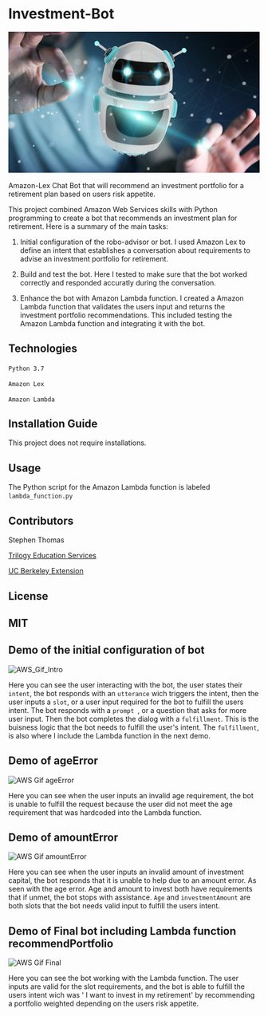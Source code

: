 # Investment-Bot


![bot_image](Resources/bot_image.png)


Amazon-Lex Chat Bot that will recommend an investment portfolio for a retirement plan based on users risk appetite. 

This project combined Amazon Web Services skills with Python programming to create a bot that recommends an investment plan for retirement. Here is a summary of the main tasks:

1. Initial configuration of the robo-advisor or bot. I used Amazon Lex to define an intent that establishes a conversation about requirements to advise an investment portfolio for retirement.

2. Build and test the bot. Here I tested to make sure that the bot worked correctly and responded accuratly during the conversation.

3. Enhance the bot with Amazon Lambda function. I created a Amazon Lambda function that validates the users input and returns the investment portfolio recommendations. This included testing the Amazon Lambda function and integrating it with the bot.


## Technologies

``` Python 3.7 ```

``` Amazon Lex ```

``` Amazon Lambda ```

## Installation Guide

This project does not require installations.


## Usage

The Python script for the Amazon Lambda function is labeled ``` lambda_function.py ```


## Contributors

Stephen Thomas

[Trilogy Education Services](https://www.trilogyed.com/)

[UC Berkeley Extension ](https://extension.berkeley.edu/)


## License 

MIT
---


## Demo of the initial configuration of bot

![AWS_Gif_Intro](Resources/AWS_Gif_Intro.gif)

Here you can see the user interacting with the bot, the user states their ``` intent ```, the bot responds with an ``` utterance ``` wich triggers the intent, then the user inputs a ``` slot ```, or a user input required for the bot to fulfill the users intent. The bot responds with a ```prompt ```, or a question that asks for more user input. Then the bot completes the dialog with a ``` fulfillment ```. This is the buisness logic that the bot needs to fulfill the user's intent. The ``` fulfillment ```, is also where I include the Lambda function in the next demo.


## Demo of ageError 

![AWS Gif ageError](Resources/AWS_Gif_ageError.gif)

Here you can see when the user inputs an invalid age requirement, the bot is unable to fulfill the request because the user did not meet the age requirement that was hardcoded into the Lambda function.


## Demo of amountError

![AWS Gif amountError](Resources/AWS_Gif_AmountErorr.gif)

Here you can see when the user inputs an invalid amount of investment capital, the bot responds that it is unable to help due to an amount error. As seen with the age error. Age and amount to invest both have requirements that if unmet, the bot stops with assistance. ``` Age ``` and ``` investmentAmount ``` are both slots that the bot needs valid input to fulfill the users intent.


## Demo of Final bot including Lambda function recommendPortfolio

![AWS Gif Final](Resources/AWS_Gif_Final.gif)

Here you can see the bot working with the Lambda function. The user inputs are valid for the slot requirements, and the bot is able to fulfill the users intent wich was ' I want to invest in my retirement' by recommending a portfolio weighted depending on the users risk appetite.
